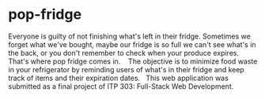 # pop-fridge

Everyone is guilty of not finishing what's left in their fridge. Sometimes we forget what we've bought, maybe our fridge is so full we can't see what's in the back, or you don't remember to check when your produce expires. That's where pop fridge comes in. 
 
The objective is to minimize food waste in your refrigerator by reminding users of what's in their fridge and keep track of items and their expiration dates.
 
This web application was submitted as a final project of ITP 303: Full-Stack Web Development. 

